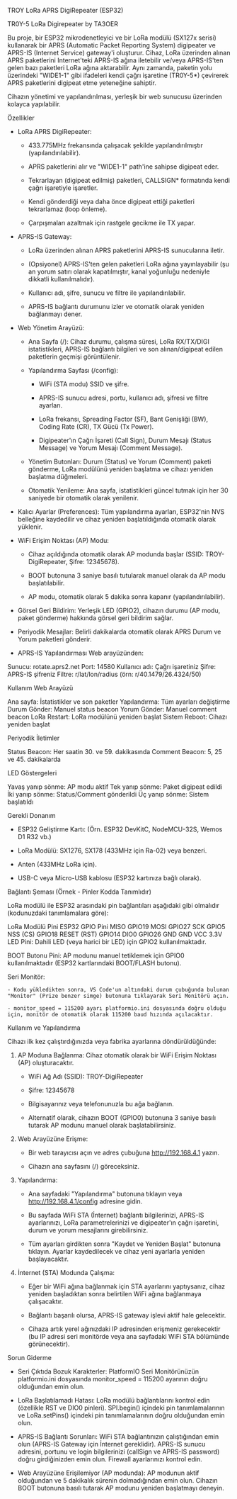 TROY LoRa APRS DigiRepeater (ESP32)

TR0Y-5 LoRa Digirepeater by TA3OER


Bu proje, bir ESP32 mikrodenetleyici ve bir LoRa modülü (SX127x serisi) kullanarak bir APRS (Automatic Packet Reporting System) digipeater ve APRS-IS (Internet Service) gateway'i oluşturur. Cihaz, LoRa üzerinden alınan APRS paketlerini Internet'teki APRS-IS ağına iletebilir ve/veya APRS-IS'ten gelen bazı paketleri LoRa ağına aktarabilir. Aynı zamanda, paketin yolu üzerindeki "WIDE1-1" gibi ifadeleri kendi çağrı işaretine (TR0Y-5*) çevirerek APRS paketlerini digipeat etme yeteneğine sahiptir.

Cihazın yönetimi ve yapılandırılması, yerleşik bir web sunucusu üzerinden kolayca yapılabilir.

Özellikler

- LoRa APRS DigiRepeater:
	- 433.775MHz frekansında çalışacak şekilde yapılandırılmıştır (yapılandırılabilir).

	- APRS paketlerini alır ve "WIDE1-1" path'ine sahipse digipeat eder.

	- Tekrarlayan (digipeat edilmiş) paketleri, CALLSIGN* formatında kendi çağrı işaretiyle işaretler.

	- Kendi gönderdiği veya daha önce digipeat ettiği paketleri tekrarlamaz (loop önleme).

	- Çarpışmaları azaltmak için rastgele gecikme ile TX yapar.


- APRS-IS Gateway:
	- LoRa üzerinden alınan APRS paketlerini APRS-IS sunucularına iletir.

	- (Opsiyonel) APRS-IS'ten gelen paketleri LoRa ağına yayınlayabilir (şu an yorum satırı olarak kapatılmıştır, kanal yoğunluğu nedeniyle dikkatli kullanılmalıdır).

	- Kullanıcı adı, şifre, sunucu ve filtre ile yapılandırılabilir.

	- APRS-IS bağlantı durumunu izler ve otomatik olarak yeniden bağlanmayı dener.


- Web Yönetim Arayüzü:
	- Ana Sayfa (/): Cihaz durumu, çalışma süresi, LoRa RX/TX/DIGI istatistikleri, APRS-IS bağlantı bilgileri ve son alınan/digipeat edilen paketlerin geçmişi görüntülenir.

	- Yapılandırma Sayfası (/config):
		- WiFi (STA modu) SSID ve şifre.

		- APRS-IS sunucu adresi, portu, kullanıcı adı, şifresi ve filtre ayarları.

		- LoRa frekansı, Spreading Factor (SF), Bant Genişliği (BW), Coding Rate (CR), TX Gücü (Tx Power).

		- Digipeater'ın Çağrı İşareti (Call Sign), Durum Mesajı (Status Message) ve Yorum Mesajı (Comment Message).


	- Yönetim Butonları: Durum (Status) ve Yorum (Comment) paketi gönderme, LoRa modülünü yeniden başlatma ve cihazı yeniden başlatma düğmeleri.

	- Otomatik Yenileme: Ana sayfa, istatistikleri güncel tutmak için her 30 saniyede bir otomatik olarak yenilenir.


- Kalıcı Ayarlar (Preferences): Tüm yapılandırma ayarları, ESP32'nin NVS belleğine kaydedilir ve cihaz yeniden başlatıldığında otomatik olarak yüklenir.

- WiFi Erişim Noktası (AP) Modu:
	- Cihaz açıldığında otomatik olarak AP modunda başlar (SSID: TROY-DigiRepeater, Şifre: 12345678).

	- BOOT butonuna 3 saniye basılı tutularak manuel olarak da AP modu başlatılabilir.

	- AP modu, otomatik olarak 5 dakika sonra kapanır (yapılandırılabilir).


- Görsel Geri Bildirim: Yerleşik LED (GPIO2), cihazın durumu (AP modu, paket gönderme) hakkında görsel geri bildirim sağlar.

- Periyodik Mesajlar: Belirli dakikalarda otomatik olarak APRS Durum ve Yorum paketleri gönderir.

- APRS-IS Yapılandırması
Web arayüzünden:

Sunucu: rotate.aprs2.net
Port: 14580
Kullanıcı adı: Çağrı işaretiniz
Şifre: APRS-IS şifreniz
Filtre: r/lat/lon/radius (örn: r/40.1479/26.4324/50)

Kullanım
Web Arayüzü

Ana sayfa: İstatistikler ve son paketler
Yapılandırma: Tüm ayarları değiştirme
Durum Gönder: Manuel status beacon
Yorum Gönder: Manuel comment beacon
LoRa Restart: LoRa modülünü yeniden başlat
Sistem Reboot: Cihazı yeniden başlat

Periyodik İletimler

Status Beacon: Her saatin 30. ve 59. dakikasında
Comment Beacon: 5, 25 ve 45. dakikalarda

LED Göstergeleri

Yavaş yanıp sönme: AP modu aktif
Tek yanıp sönme: Paket digipeat edildi
İki yanıp sönme: Status/Comment gönderildi
Üç yanıp sönme: Sistem başlatıldı

Gerekli Donanım

- ESP32 Geliştirme Kartı: (Örn. ESP32 DevKitC, NodeMCU-32S, Wemos D1 R32 vb.)

- LoRa Modülü: SX1276, SX178 (433MHz için Ra-02) veya benzeri.

- Anten (433MHz LoRa için).

- USB-C veya Micro-USB kablosu (ESP32 kartınıza bağlı olarak).

Bağlantı Şeması (Örnek - Pinler Kodda Tanımlıdır)


LoRa modülü ile ESP32 arasındaki pin bağlantıları aşağıdaki gibi olmalıdır (kodunuzdaki tanımlamalara göre):


LoRa Modülü Pini	ESP32 GPIO Pini
MISO	GPIO19
MOSI	GPIO27
SCK	GPIO5
NSS (CS)	GPIO18
RESET (RST)	GPIO14
DIO0	GPIO26
GND	GND
VCC	3.3V
LED Pini: Dahili LED (veya harici bir LED) için GPIO2 kullanılmaktadır.

BOOT Butonu Pini: AP modunu manuel tetiklemek için GPIO0 kullanılmaktadır (ESP32 kartlarındaki BOOT/FLASH butonu).


Seri Monitör:

	- Kodu yükledikten sonra, VS Code'un altındaki durum çubuğunda bulunan "Monitor" (Prize benzer simge) butonuna tıklayarak Seri Monitörü açın.

	- monitor_speed = 115200 ayarı platformio.ini dosyasında doğru olduğu için, monitör de otomatik olarak 115200 baud hızında açılacaktır.


Kullanım ve Yapılandırma


Cihazı ilk kez çalıştırdığınızda veya fabrika ayarlarına döndürüldüğünde:


1. AP Moduna Bağlanma: Cihaz otomatik olarak bir WiFi Erişim Noktası (AP) oluşturacaktır.
	- WiFi Ağ Adı (SSID): TROY-DigiRepeater

	- Şifre: 12345678

	- Bilgisayarınız veya telefonunuzla bu ağa bağlanın.

	- Alternatif olarak, cihazın BOOT (GPIO0) butonuna 3 saniye basılı tutarak AP modunu manuel olarak başlatabilirsiniz.


2. Web Arayüzüne Erişme:
	- Bir web tarayıcısı açın ve adres çubuğuna http://192.168.4.1 yazın.

	- Cihazın ana sayfasını (/) göreceksiniz.


3. Yapılandırma:
	- Ana sayfadaki "Yapılandırma" butonuna tıklayın veya http://192.168.4.1/config adresine gidin.

	- Bu sayfada WiFi STA (İnternet) bağlantı bilgilerinizi, APRS-IS ayarlarınızı, LoRa parametrelerinizi ve digipeater'ın çağrı işaretini, durum ve yorum mesajlarını girebilirsiniz.

	- Tüm ayarları girdikten sonra "Kaydet ve Yeniden Başlat" butonuna tıklayın. Ayarlar kaydedilecek ve cihaz yeni ayarlarla yeniden başlayacaktır.


4. İnternet (STA) Modunda Çalışma:
	- Eğer bir WiFi ağına bağlanmak için STA ayarlarını yaptıysanız, cihaz yeniden başladıktan sonra belirtilen WiFi ağına bağlanmaya çalışacaktır.

	- Bağlantı başarılı olursa, APRS-IS gateway işlevi aktif hale gelecektir.

	- Cihaza artık yerel ağınızdaki IP adresinden erişmeniz gerekecektir (bu IP adresi seri monitörde veya ana sayfadaki WiFi STA bölümünde görünecektir).


Sorun Giderme

- Seri Çıktıda Bozuk Karakterler: PlatformIO Seri Monitörünüzün platformio.ini dosyasında monitor_speed = 115200 ayarının doğru olduğundan emin olun.

- LoRa Başlatılamadı Hatası: LoRa modülü bağlantılarını kontrol edin (özellikle RST ve DIO0 pinleri). SPI.begin() içindeki pin tanımlamalarının ve LoRa.setPins() içindeki pin tanımlamalarının doğru olduğundan emin olun.

- APRS-IS Bağlantı Sorunları: WiFi STA bağlantınızın çalıştığından emin olun (APRS-IS Gateway için İnternet gereklidir). APRS-IS sunucu adresini, portunu ve login bilgilerinizi (callSign ve APRS-IS password) doğru girdiğinizden emin olun. Firewall ayarlarınızı kontrol edin.

- Web Arayüzüne Erişilemiyor (AP modunda): AP modunun aktif olduğundan ve 5 dakikalık sürenin dolmadığından emin olun. Cihazın BOOT butonuna basılı tutarak AP modunu yeniden başlatmayı deneyin.
